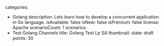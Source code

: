 categories:
  - Golang
description: Lets learn how to develop a concurrent application in Go language.
isAvailable: false
isNew: false
isPremium: false
license: Apache
scenarioCount: 1
scenarios:
  - Test Golang Channels
title: Golang Test Lp SA
thumbnail: 
state: draft
points: 30
